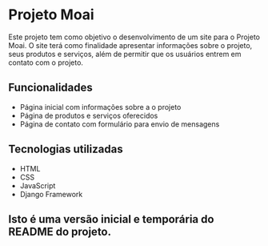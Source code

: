 # Projeto Moai

Este projeto tem como objetivo o desenvolvimento de um site para o Projeto Moai. O site terá como finalidade apresentar informações sobre o projeto, seus produtos e serviços, além de permitir que os usuários entrem em contato com o projeto.

## Funcionalidades

- Página inicial com informações sobre a o projeto
- Página de produtos e serviços oferecidos
- Página de contato com formulário para envio de mensagens

## Tecnologias utilizadas

- HTML
- CSS
- JavaScript
- Django Framework

## Isto é uma versão inicial e temporária do README do projeto.

